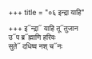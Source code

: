 +++
title = "०६ इन्द्रा याहि"

+++
इ᳓न्द्रा᳓ याहि तू᳓तुजान  
उ᳓प ब्र᳓ह्माणि हरिवः  
सुते᳓ दधिष्व नश् च᳓नः